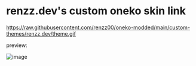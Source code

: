 # renzz.dev's custom oneko skin link

https://raw.githubusercontent.com/renzz00/oneko-modded/main/custom-themes/renzz.dev/theme.gif

preview:

![image](https://github.com/renzz00/oneko-modded/assets/148696025/65a8744e-cdea-4209-b21f-686c2263fbc4)
